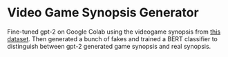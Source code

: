 # Video Game Synopsis Generator

Fine-tuned gpt-2 on Google Colab using the videogame synopsis from [this dataset](https://www.kaggle.com/nikdavis/steam-store-games). Then generated a bunch 
of fakes and trained a BERT classifier to distinguish between gpt-2 generated game synopsis and real synopsis. 
